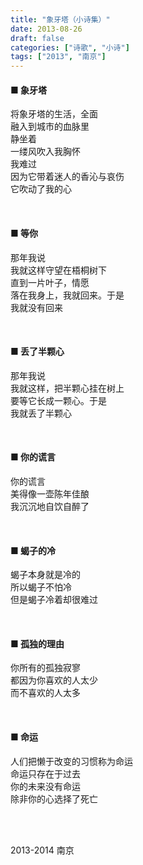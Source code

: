 ```yaml
---
title: "象牙塔（小诗集）"
date: 2013-08-26
draft: false
categories: ["诗歌", "小诗"]
tags: ["2013", "南京"]
---
```


#### ■ 象牙塔
将象牙塔的生活，全面  
融入到城市的血脉里  
静坐着  
一缕风吹入我胸怀  
我难过  
因为它带着迷人的香沁与哀伤  
它吹动了我的心  

&nbsp;

#### ■ 等你
那年我说  
我就这样守望在梧桐树下  
直到一片叶子，情愿  
落在我身上，我就回来。于是  
我就没有回来  

&nbsp;  

#### ■ 丢了半颗心
那年我说  
我就这样，把半颗心挂在树上  
要等它长成一颗心。于是   
我就丢了半颗心   

&nbsp;  

#### ■ 你的谎言
你的谎言   
美得像一壶陈年佳酿   
我沉沉地自饮自醉了    

&nbsp;  

#### ■ 蝎子的冷
蝎子本身就是冷的  
所以蝎子不怕冷  
但是蝎子冷着却很难过  

&nbsp;  

#### ■ 孤独的理由
你所有的孤独寂寥  
都因为你喜欢的人太少  
而不喜欢的人太多  

&nbsp;  

#### ■ 命运
人们把懒于改变的习惯称为命运  
命运只存在于过去  
你的未来没有命运  
除非你的心选择了死亡  

&nbsp;  
&nbsp;  

2013-2014 南京  
